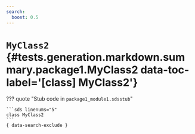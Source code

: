 ```yaml
---
search:
  boost: 0.5
---
```


[//]: # (DO NOT EDIT THIS FILE DIRECTLY. Instead, edit the corresponding stub file and execute `npm run docs:api`.)

# <code class="doc-symbol doc-symbol-class"></code> `MyClass2` {#tests.generation.markdown.summary.package1.MyClass2 data-toc-label='[class] MyClass2'}

??? quote "Stub code in `package1_module1.sdsstub`"

    ```sds linenums="5"
    class MyClass2
    ```
    { data-search-exclude }
